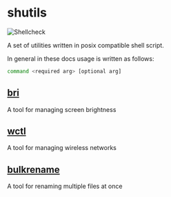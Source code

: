 shutils
=======
![Shellcheck](https://github.com/depsterr/shutils/workflows/Shellcheck/badge.svg)

A set of utilities written in posix compatible shell script.

In general in these docs usage is written as follows:
```sh
command <required arg> [optional arg]
```

[bri](bri)
---
A tool for managing screen brightness

[wctl](wctl)
---
A tool for managing wireless networks

[bulkrename](bulkrename)
---
A tool for renaming multiple files at once
